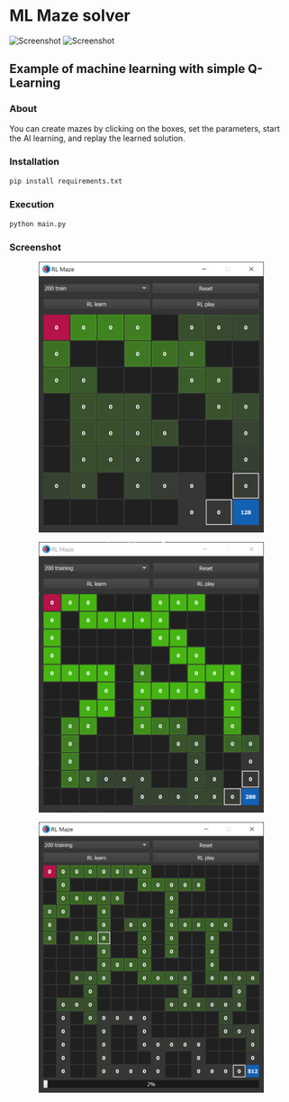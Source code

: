 # ML Maze solver

<p align="left">
<img src="https://img.shields.io/badge/License-CC0_1.0-lightgrey.svg" alt="Screenshot"/>
<img src="https://img.shields.io/badge/Maintained%3F-yes-brightgreen.svg" alt="Screenshot"/>
</p>

## Example of machine learning with simple Q-Learning

### About

You can create mazes by clicking on the boxes, set the parameters, start the AI learning, and replay the learned solution.

### Installation

```bash
pip install requirements.txt
```

### Execution

```bash
python main.py
```

### Screenshot

<p align="center">
<img src="images/screen3.PNG" alt="Screenshot" style="height: 480px; width:400px;"/>
</p>
<p align="center">
<img src="images/screen2.PNG" alt="Screenshot" style="height: 480px; width:400px;"/>
</p>
<p align="center">
<img src="images/screen.PNG" alt="Screenshot" style="height: 480px; width:400px;"/>
</p>
